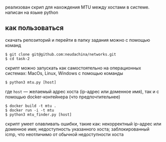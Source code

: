реализован скрип для нахождения MTU между хостами в системе. написан на языке python

## как пользоваться

скачать репозиторий и перейти в папку задания можно с помощью команд
```
$ git clone git@github.com:neudachina/networks.git
$ cd task-2
```

скрипт можно запускать 
как самостоятельно на операционных системах: MacOs, Linux, Windows с помощью команды
```
$ python3 mtu.py [host]
```
где `host` –– желаемый адрес хоста (ip-адрес или доменное имя), так и с помощью docker-контейнера (что предпочтительнее)
```
$ docker build -t mtu .
$ docker run -i -t mtu
$ python3 mtu_finder.py [host]
```

скрипт умеет олавливать ошибки, такие как: некорректный ip-адрес или доменное имя; недоступность указанного хоста; 
заблокированный icmp, что неотличимо от обычной недоступности хоста
